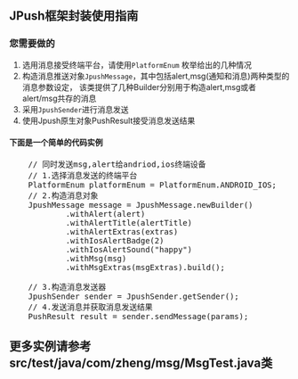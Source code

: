 JPush框架封装使用指南
-------------------
### 您需要做的
1. 选用消息接受终端平台，请使用<code>PlatformEnum</code> 枚举给出的几种情况
2. 构造消息推送对象<code>JpushMessage</code>，其中包括alert,msg(通知和消息)两种类型的消息参数设定，
该类提供了几种Builder分别用于构造alert,msg或者alert/msg共存的消息
3. 采用<code>JpushSender</code>进行消息发送
4. 使用Jpush原生对象PushResult接受消息发送结果
#### 下面是一个简单的代码实例
<pre>
    // 同时发送msg,alert给andriod,ios终端设备
    // 1.选择消息发送的终端平台
    PlatformEnum platformEnum = PlatformEnum.ANDROID_IOS;
    // 2.构造消息对象
    JpushMessage message = JpushMessage.newBuilder()
            .withAlert(alert)
            .withAlertTitle(alertTitle)
            .withAlertExtras(extras)
            .withIosAlertBadge(2)
            .withIosAlertSound("happy")
            .withMsg(msg)
            .withMsgExtras(msgExtras).build();
            
    // 3.构造消息发送器
    JpushSender sender = JpushSender.getSender();
    // 4.发送消息并获取消息发送结果
    PushResult result = sender.sendMessage(params);
</pre>

## 更多实例请参考src/test/java/com/zheng/msg/MsgTest.java类